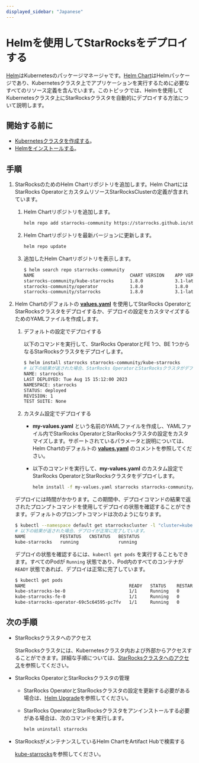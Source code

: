 ```yaml
---
displayed_sidebar: "Japanese"
---
```


# Helmを使用してStarRocksをデプロイする

[Helm](https://helm.sh/)はKubernetesのパッケージマネージャです。[Helm Chart](https://helm.sh/docs/topics/charts/)はHelmパッケージであり、Kubernetesクラスタ上でアプリケーションを実行するために必要なすべてのリソース定義を含んでいます。このトピックでは、Helmを使用してKubernetesクラスタ上にStarRocksクラスタを自動的にデプロイする方法について説明します。

## 開始する前に

- [Kubernetesクラスタを作成する](./sr_operator.md#create-kubernetes-cluster)。
- [Helmをインストールする](https://helm.sh/docs/intro/quickstart/)。

## 手順

1. StarRocksのためのHelm Chartリポジトリを追加します。Helm ChartにはStarRocks OperatorとカスタムリソースStarRocksClusterの定義が含まれています。
   1. Helm Chartリポジトリを追加します。

      ```Bash
      helm repo add starrocks-community https://starrocks.github.io/starrocks-kubernetes-operator
      ```

   2. Helm Chartリポジトリを最新バージョンに更新します。

      ```Bash
      helm repo update
      ```

   3. 追加したHelm Chartリポジトリを表示します。

      ```Bash
      $ helm search repo starrocks-community
      NAME                                    CHART VERSION    APP VERSION  DESCRIPTION
      starrocks-community/kube-starrocks      1.8.0            3.1-latest   kube-starrocks includes two subcharts, starrock...
      starrocks-community/operator            1.8.0            1.8.0        A Helm chart for StarRocks operator
      starrocks-community/starrocks           1.8.0            3.1-latest   A Helm chart for StarRocks cluster
      ```

2. Helm Chartのデフォルトの **[values.yaml](https://github.com/StarRocks/starrocks-kubernetes-operator/blob/main/helm-charts/charts/kube-starrocks/values.yaml)** を使用してStarRocks OperatorとStarRocksクラスタをデプロイするか、デプロイの設定をカスタマイズするためのYAMLファイルを作成します。
   1. デフォルトの設定でデプロイする

      以下のコマンドを実行して、StarRocks OperatorとFE 1つ、BE 1つからなるStarRocksクラスタをデプロイします。

      ```Bash
      $ helm install starrocks starrocks-community/kube-starrocks
      # 以下の結果が返された場合、StarRocks OperatorとStarRocksクラスタがデプロイされています。
      NAME: starrocks
      LAST DEPLOYED: Tue Aug 15 15:12:00 2023
      NAMESPACE: starrocks
      STATUS: deployed
      REVISION: 1
      TEST SUITE: None
      ```

   2. カスタム設定でデプロイする
      - **my-values.yaml** という名前のYAMLファイルを作成し、YAMLファイル内でStarRocks OperatorとStarRocksクラスタの設定をカスタマイズします。サポートされているパラメータと説明については、Helm Chartのデフォルトの **[values.yaml](https://github.com/StarRocks/starrocks-kubernetes-operator/blob/main/helm-charts/charts/kube-starrocks/values.yaml)** のコメントを参照してください。
      - 以下のコマンドを実行して、**my-values.yaml** のカスタム設定でStarRocks OperatorとStarRocksクラスタをデプロイします。

        ```Bash
        helm install -f my-values.yaml starrocks starrocks-community/kube-starrocks
        ```

    デプロイには時間がかかります。この期間中、デプロイコマンドの結果で返されたプロンプトコマンドを使用してデプロイの状態を確認することができます。デフォルトのプロンプトコマンドは次のようになります。

    ```Bash
    $ kubectl --namespace default get starrockscluster -l "cluster=kube-starrocks"
    # 以下の結果が返された場合、デプロイが正常に完了しています。
    NAME             FESTATUS   CNSTATUS   BESTATUS
    kube-starrocks   running               running
    ```

    デプロイの状態を確認するには、`kubectl get pods` を実行することもできます。すべてのPodが `Running` 状態であり、Pod内のすべてのコンテナが `READY` 状態であれば、デプロイは正常に完了しています。

    ```Bash
    $ kubectl get pods
    NAME                                       READY   STATUS    RESTARTS   AGE
    kube-starrocks-be-0                        1/1     Running   0          2m50s
    kube-starrocks-fe-0                        1/1     Running   0          4m31s
    kube-starrocks-operator-69c5c64595-pc7fv   1/1     Running   0          4m50s
    ```

## 次の手順

- StarRocksクラスタへのアクセス

  StarRocksクラスタには、Kubernetesクラスタ内および外部からアクセスすることができます。詳細な手順については、[StarRocksクラスタへのアクセス](./sr_operator.md#access-starrocks-cluster)を参照してください。

- StarRocks OperatorとStarRocksクラスタの管理

  - StarRocks OperatorとStarRocksクラスタの設定を更新する必要がある場合は、[Helm Upgrade](https://helm.sh/docs/helm/helm_upgrade/)を参照してください。
  - StarRocks OperatorとStarRocksクラスタをアンインストールする必要がある場合は、次のコマンドを実行します。

    ```bash
    helm uninstall starrocks
    ```

- StarRocksがメンテナンスしているHelm ChartをArtifact Hubで検索する

  [kube-starrocks](https://artifacthub.io/packages/helm/kube-starrocks/kube-starrocks)を参照してください。

